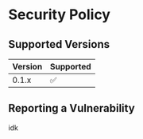 # Security Policy

## Supported Versions


| Version | Supported          |
| ------- | ------------------ |
|  0.1.x  | :white_check_mark: |

## Reporting a Vulnerability

idk
